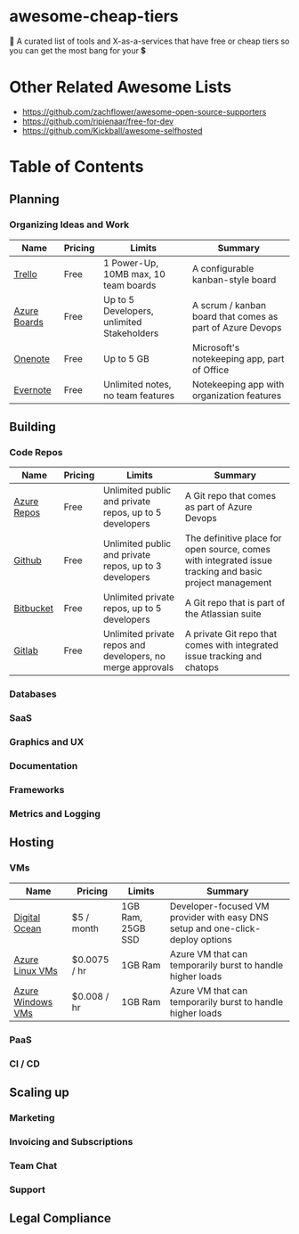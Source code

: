 # awesome-cheap-tiers
💸 A curated list of tools and X-as-a-services that have free or cheap tiers so you can get the most bang for your 💲


# Other Related Awesome Lists

* https://github.com/zachflower/awesome-open-source-supporters
* https://github.com/ripienaar/free-for-dev
* https://github.com/Kickball/awesome-selfhosted

# Table of Contents

## Planning

### Organizing Ideas and Work

Name | Pricing | Limits | Summary | 
------------ | ------------- | ------------- | -------------
[Trello](https://trello.com) | Free | 1 Power-Up, 10MB max, 10 team boards | A configurable kanban-style board
[Azure Boards](https://azure.microsoft.com/en-us/services/devops/boards) | Free | Up to 5 Developers, unlimited Stakeholders | A scrum / kanban board that comes as part of Azure Devops
[Onenote](https://www.onenote.com) | Free | Up to 5 GB | Microsoft's notekeeping app, part of Office
[Evernote](https://evernote.com) | Free | Unlimited notes, no team features | Notekeeping app with organization features


## Building

### Code Repos
Name | Pricing | Limits | Summary | 
------------ | ------------- | ------------- | -------------
[Azure Repos](https://azure.microsoft.com/en-us/services/devops/repos) | Free | Unlimited public and private repos, up to 5 developers | A Git repo that comes as part of Azure Devops
[Github](https://github.com) | Free | Unlimited public and private repos, up to 3 developers | The definitive place for open source, comes with integrated issue tracking and basic project management
[Bitbucket](https://bitbucket.org/) | Free | Unlimited private repos, up to 5 developers | A Git repo that is part of the Atlassian suite
[Gitlab](https://about.gitlab.com/) | Free | Unlimited private repos and developers, no merge approvals | A private Git repo that comes with integrated issue tracking and chatops

### Databases

### SaaS

### Graphics and UX

### Documentation

### Frameworks

### Metrics and Logging


## Hosting

### VMs
Name | Pricing | Limits | Summary | 
------------ | ------------- | ------------- | -------------
[Digital Ocean](https://www.digitalocean.com) | $5 / month | 1GB Ram, 25GB SSD | Developer-focused VM provider with easy DNS setup and one-click-deploy options
[Azure Linux VMs](https://azure.microsoft.com/en-us/pricing/details/virtual-machines/linux/) | $0.0075 / hr | 1GB Ram | Azure VM that can temporarily burst to handle higher loads
[Azure Windows VMs](https://azure.microsoft.com/en-us/pricing/details/virtual-machines/windows/) | $0.008 / hr | 1GB Ram | Azure VM that can temporarily burst to handle higher loads

### PaaS

### CI / CD


## Scaling up

### Marketing

### Invoicing and Subscriptions

### Team Chat

### Support

## Legal Compliance
